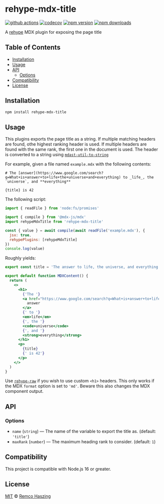 # rehype-mdx-title

[![github actions](https://github.com/remcohaszing/rehype-mdx-title/actions/workflows/ci.yaml/badge.svg)](https://github.com/remcohaszing/rehype-mdx-title/actions/workflows/ci.yaml)
[![codecov](https://codecov.io/gh/remcohaszing/rehype-mdx-title/branch/main/graph/badge.svg)](https://codecov.io/gh/remcohaszing/rehype-mdx-title)
[![npm version](https://img.shields.io/npm/v/rehype-mdx-title)](https://www.npmjs.com/package/rehype-mdx-title)
[![npm downloads](https://img.shields.io/npm/dm/rehype-mdx-title)](https://www.npmjs.com/package/rehype-mdx-title)

A [rehype](https://github.com/rehypejs/rehype) MDX plugin for exposing the page title

## Table of Contents

- [Installation](#installation)
- [Usage](#usage)
- [API](#api)
  - [Options](#options)
- [Compatibility](#compatibility)
- [License](#license)

## Installation

```sh
npm install rehype-mdx-title
```

## Usage

This plugins exports the page title as a string. If multiple matching headers are found, othe
highest ranking header is used. If multiple headers are found with the same rank, the first one in
the document is used. The header is converted to a string using
[`mdast-util-to-string`](https://github.com/syntax-tree/mdast-util-to-string#readme)

For example, given a file named `example.mdx` with the following contents:

```mdx
# The [answer](https://www.google.com/search?q=What+is+answer+to+life+the+universe+and+everything) to _life_, the `universe`, and **everything**

{title} is 42
```

The following script:

```js
import { readFile } from 'node:fs/promises'

import { compile } from '@mdx-js/mdx'
import rehypeMdxTitle from 'rehype-mdx-title'

const { value } = await compile(await readFile('example.mdx'), {
  jsx: true,
  rehypePlugins: [rehypeMdxTitle]
})
console.log(value)
```

Roughly yields:

```jsx
export const title = 'The answer to life, the universe, and everything'

export default function MDXContent() {
  return (
    <>
      <h1>
        {'The '}
        <a href="https://www.google.com/search?q=What+is+answer+to+life+the+universe+and+everything">
          answer
        </a>
        {' to '}
        <em>life</em>
        {', the '}
        <code>universe</code>
        {', and '}
        <strong>everything</strong>
      </h1>
      <p>
        {title}
        {' is 42'}
      </p>
    </>
  )
}
```

Use [`rehype-raw`](https://github.com/rehypejs/rehype-raw) if you wish to use custom `<h1>` headers.
This only works if the MDX `format` option is set to `'md'`. Beware this also changes the MDX
component output.

## API

### Options

- `name` (`string`) — The name of the variable to export the title as. (default: `'title'`)
- `maxRank` (`number`) — The maximum heading rank to consider. (default: `1`)

## Compatibility

This project is compatible with Node.js 16 or greater.

## License

[MIT](LICENSE.md) © [Remco Haszing](https://github.com/remcohaszing)
